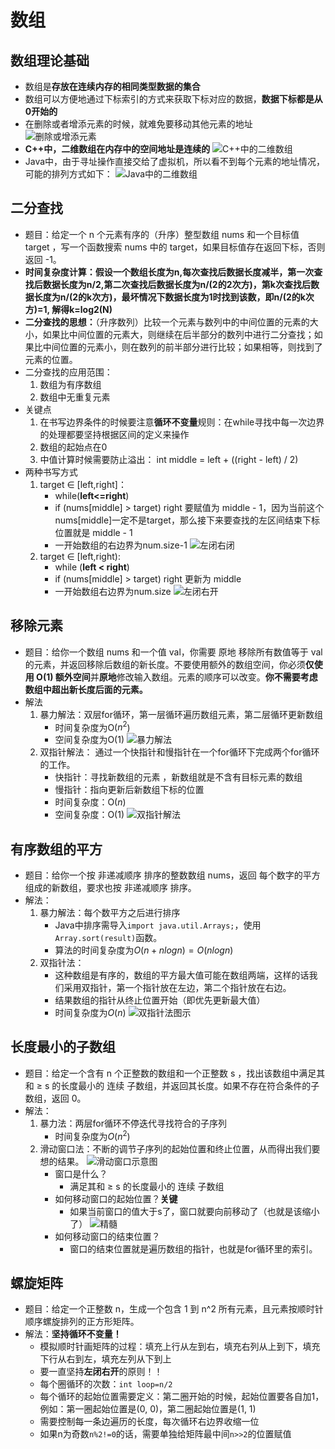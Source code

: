 <!--
 * @Author: error: git config user.name && git config user.email & please set dead value or install git
 * @Date: 2022-08-27 19:11:30
 * @LastEditors: error: git config user.name && git config user.email & please set dead value or install git
 * @LastEditTime: 2022-08-30 15:43:30
 * @FilePath: \Leetcode\数组.md
 * @Description: 这是默认设置,请设置`customMade`, 打开koroFileHeader查看配置 进行设置: https://github.com/OBKoro1/koro1FileHeader/wiki/%E9%85%8D%E7%BD%AE
-->
# 数组

## 数组理论基础

- 数组是**存放在连续内存的相同类型数据的集合**
- 数组可以方便地通过下标索引的方式来获取下标对应的数据，**数据下标都是从0开始的**
- 在删除或者增添元素的时候，就难免要移动其他元素的地址
![删除或增添元素](https://code-thinking.cdn.bcebos.com/pics/%E7%AE%97%E6%B3%95%E9%80%9A%E5%85%B3%E6%95%B0%E7%BB%841.png)
- **C++中，二维数组在内存中的空间地址是连续的**
![C++中的二维数组](https://img-blog.csdnimg.cn/20210310150641186.png)
- Java中，由于寻址操作直接交给了虚拟机，所以看不到每个元素的地址情况，可能的排列方式如下：
![Java中的二维数组](https://img-blog.csdnimg.cn/20201214111631844.png)

## 二分查找

- 题目：给定一个 n 个元素有序的（升序）整型数组 nums 和一个目标值 target  ，写一个函数搜索 nums 中的 target，如果目标值存在返回下标，否则返回 -1。
- **时间复杂度计算：**假设一个数组长度为n,每次查找后数据长度减半，第一次查找后数据长度为n/2,第二次查找后数据长度为n/(2的2次方)，第k次查找后数据长度为n/(2的k次方)，最坏情况下**数据长度为1时找到该数，即n/(2的k次方)=1, 解得k=log2(N)**
- **二分查找的思想：**（升序数列）比较一个元素与数列中的中间位置的元素的大小，如果比中间位置的元素大，则继续在后半部分的数列中进行二分查找；如果比中间位置的元素小，则在数列的前半部分进行比较；如果相等，则找到了元素的位置。
- 二分查找的应用范围：
    1. 数组为有序数组
    2. 数组中无重复元素
- 关键点
    1. 在书写边界条件的时候要注意**循环不变量**规则：在while寻找中每一次边界的处理都要坚持根据区间的定义来操作
    2. 数组的起始点在0
    3. 中值计算时候需要防止溢出：
    int middle = left + ((right - left) / 2)
- 两种书写方式
    1. target $\in$ [left,right]：
        - while(**left<=right**)
        - if (nums[middle] > target) right 要赋值为 middle - 1，因为当前这个nums[middle]一定不是target，那么接下来要查找的左区间结束下标位置就是 middle - 1
        - 一开始数组的右边界为num.size-1
        ![左闭右闭](https://img-blog.csdnimg.cn/20210311153055723.jpg)
    2. target $\in$ [left,right):
        - while (**left < right**)
        - if (nums[middle] > target) right 更新为 middle
        - 一开始数组右边界为num.size
        ![左闭右开](https://img-blog.csdnimg.cn/20210311153123632.jpg)

## 移除元素

- 题目：给你一个数组 nums 和一个值 val，你需要 原地 移除所有数值等于 val 的元素，并返回移除后数组的新长度。不要使用额外的数组空间，你必须**仅使用 O(1) 额外空间**并**原地**修改输入数组。元素的顺序可以改变。**你不需要考虑数组中超出新长度后面的元素。**
- 解法
    1. 暴力解法：双层for循环，第一层循环遍历数组元素，第二层循环更新数组
        - 时间复杂度为O($n^2$)
        - 空间复杂度为O(1)
        ![暴力解法](https://tva1.sinaimg.cn/large/008eGmZEly1gntrc7x9tjg30du09m1ky.gif)
    2. 双指针解法： 通过一个快指针和慢指针在一个for循环下完成两个for循环的工作。
        - 快指针：寻找新数组的元素 ，新数组就是不含有目标元素的数组
        - 慢指针：指向更新后新数组下标的位置
        - 时间复杂度：O($n$)
        - 空间复杂度：O(1)
        ![双指针解法](https://tva1.sinaimg.cn/large/008eGmZEly1gntrds6r59g30du09mnpd.gif)

## 有序数组的平方

- 题目：给你一个按 非递减顺序 排序的整数数组 nums，返回 每个数字的平方 组成的新数组，要求也按 非递减顺序 排序。
- 解法：
    1. 暴力解法：每个数平方之后进行排序
        - Java中排序需导入`import java.util.Arrays;`，使用`Array.sort(result)`函数。
        - 算法的时间复杂度为$O(n+nlogn)=O(nlogn)$
    2. 双指针法： 
        - 这种数组是有序的，数组的平方最大值可能在数组两端，这样的话我们采用双指针，第一个指针放在左边，第二个指针放在右边。
        - 结果数组的指针从终止位置开始（即优先更新最大值）
        - 时间复杂度为$O(n)$
        ![双指针法图示](https://code-thinking.cdn.bcebos.com/gifs/977.%E6%9C%89%E5%BA%8F%E6%95%B0%E7%BB%84%E7%9A%84%E5%B9%B3%E6%96%B9.gif)

## 长度最小的子数组

- 题目：给定一个含有 n 个正整数的数组和一个正整数 s ，找出该数组中满足其和 ≥ s 的长度最小的 连续 子数组，并返回其长度。如果不存在符合条件的子数组，返回 0。
- 解法：
    1. 暴力法：两层for循环不停迭代寻找符合的子序列
        - 时间复杂度为$O(n^2)$
    2. 滑动窗口法：不断的调节子序列的起始位置和终止位置，从而得出我们要想的结果。
    ![滑动窗口示意图](https://code-thinking.cdn.bcebos.com/gifs/209.%E9%95%BF%E5%BA%A6%E6%9C%80%E5%B0%8F%E7%9A%84%E5%AD%90%E6%95%B0%E7%BB%84.gif)
        - 窗口是什么？
            - 满足其和 ≥ s 的长度最小的 连续 子数组
        - 如何移动窗口的起始位置？**关键**
            - 如果当前窗口的值大于s了，窗口就要向前移动了（也就是该缩小了）
            ![精髓](https://img-blog.csdnimg.cn/20210312160441942.png)
        - 如何移动窗口的结束位置？
            - 窗口的结束位置就是遍历数组的指针，也就是for循环里的索引。

## 螺旋矩阵

- 题目：给定一个正整数 n，生成一个包含 1 到 n^2 所有元素，且元素按顺时针顺序螺旋排列的正方形矩阵。
- 解法：**坚持循环不变量！**
    - 模拟顺时针画矩阵的过程：填充上行从左到右，填充右列从上到下，填充下行从右到左，填充左列从下到上
    - 要一直坚持**左闭右开**的原则！！
    - 每个圈循环的次数：`int loop=n/2`
    - 每个循环的起始位置需要定义：第二圈开始的时候，起始位置要各自加1， 例如：第一圈起始位置是(0, 0)，第二圈起始位置是(1, 1)
    - 需要控制每一条边遍历的长度，每次循环右边界收缩一位
    - 如果n为奇数`n%2!=0`的话，需要单独给矩阵最中间`n>>2`的位置赋值
